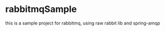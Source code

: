 rabbitmqSample
==============
this is a sample project for rabbitmq, using raw rabbit lib and spring-amqp
